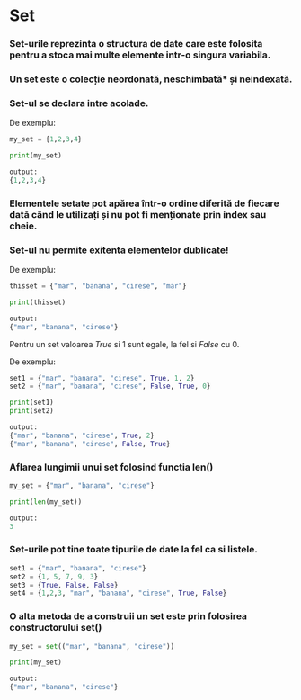 # Set

### Set-urile reprezinta o structura de date care este folosita pentru a stoca mai multe elemente intr-o singura variabila.

### Un set este o colecție neordonată, neschimbată* și neindexată.

### Set-ul se declara intre acolade.

De exemplu:

```python
my_set = {1,2,3,4}

print(my_set)

output:
{1,2,3,4}
```

### Elementele setate pot apărea într-o ordine diferită de fiecare dată când le utilizați și nu pot fi menționate prin index sau cheie.

### Set-ul nu permite exitenta elementelor dublicate!

De exemplu:

```python
thisset = {"mar", "banana", "cirese", "mar"}

print(thisset)

output:
{"mar", "banana", "cirese"}
```

Pentru un set valoarea _True_ si 1 sunt egale, la fel si _False_ cu 0.

De exemplu:

```python
set1 = {"mar", "banana", "cirese", True, 1, 2}
set2 = {"mar", "banana", "cirese", False, True, 0}

print(set1)
print(set2)

output:
{"mar", "banana", "cirese", True, 2}
{"mar", "banana", "cirese", False, True}
```

### Aflarea lungimii unui set folosind functia len()

```python
my_set = {"mar", "banana", "cirese"}

print(len(my_set))

output:
3
```

### Set-urile pot tine toate tipurile de date la fel ca si listele.

```python
set1 = {"mar", "banana", "cirese"}
set2 = {1, 5, 7, 9, 3}
set3 = {True, False, False}
set4 = {1,2,3, "mar", "banana", "cirese", True, False}
```

### O alta metoda de a construii un set este prin folosirea constructorului set()

```python
my_set = set(("mar", "banana", "cirese"))

print(my_set)

output:
{"mar", "banana", "cirese"}
```